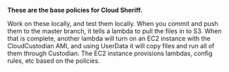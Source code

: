 **These are the base policies for Cloud Sheriff.**

Work on these locally, and test them locally. When you commit and push them to the master branch, it tells a lambda to pull the files in to S3. When that is complete, another lambda will turn on an EC2 instance with the CloudCustodian AMI, and using UserData it will copy files and run all of them through Custodian. The EC2 instance provisions lambdas, config rules, etc based on the policies.
